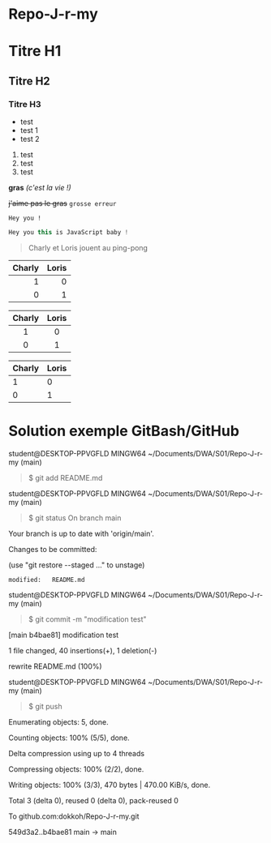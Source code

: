# Repo-J-r-my
# Titre H1
## Titre H2
### Titre H3

* test 
* test 1
* test 2 

1. test
2. test
3. test

**gras** _(c'est la vie !)_

~~j'aime pas le gras~~ `grosse erreur`

```
Hey you !
```

```js
Hey you this is JavaScript baby !
```
> Charly et Loris jouent au ping-pong

|Charly|Loris|
|------:|-----:|
|1      |0     |
|0      |1     |

|Charly|Loris|
|:------:|:-----:|
|1       |0     |
|0       |1     |

|Charly|Loris|
|:------|:-----|
|1      |0     |
|0      |1     |

# Solution exemple GitBash/GitHub

student@DESKTOP-PPVGFLD MINGW64 ~/Documents/DWA/S01/Repo-J-r-my (main)

>$ git add README.md

student@DESKTOP-PPVGFLD MINGW64 ~/Documents/DWA/S01/Repo-J-r-my (main)

>$ git status
On branch main

Your branch is up to date with 'origin/main'.

Changes to be committed:

  (use "git restore --staged <file>..." to unstage)

  `modified:   README.md`


student@DESKTOP-PPVGFLD MINGW64 ~/Documents/DWA/S01/Repo-J-r-my (main)

>$ git commit -m "modification test"

[main b4bae81] modification test

 1 file changed, 40 insertions(+), 1 deletion(-)

 rewrite README.md (100%)

student@DESKTOP-PPVGFLD MINGW64 ~/Documents/DWA/S01/Repo-J-r-my (main)

>$ git push

Enumerating objects: 5, done.

Counting objects: 100% (5/5), done.

Delta compression using up to 4 threads

Compressing objects: 100% (2/2), done.

Writing objects: 100% (3/3), 470 bytes | 470.00 KiB/s, done.

Total 3 (delta 0), reused 0 (delta 0), pack-reused 0

To github.com:dokkoh/Repo-J-r-my.git

   549d3a2..b4bae81  main -> main
